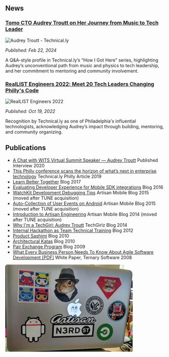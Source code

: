 ## News

### [Tomo CTO Audrey Troutt on Her Journey from Music to Tech Leader](https://technical.ly/professional-development/tomo-cto-audrey-troutt-how-i-got-here/)

<img  class="feature-image-right"  style="width:300px" src="https://technical.ly/wp-content/uploads/2024/02/IMG_0220-1200x800.jpg" alt="Audrey Troutt - Technical.ly">

*Published: Feb 22, 2024*

A Q&A-style profile in Technical.ly’s “How I Got Here” series, highlighting Audrey’s unconventional path from music and physics to tech leadership, and her commitment to mentoring and community involvement.

<div class="clearfix" style="clear: both;"/>

### [RealLIST Engineers 2022: Meet 20 Tech Leaders Changing Philly's Code](https://technical.ly/software-development/reallist-engineers-2022-philly/)

<img  class="feature-image" style="width:300px" src="https://technical.ly/wp-content/uploads/2022/10/1-800x600.jpg" alt="RealLIST Engineers 2022">

*Published: Oct 19, 2022*

Recognition by Technical.ly as one of Philadelphia's influential technologists, acknowledging Audrey’s impact through building, mentoring, and community organizing.

<div class="clearfix" style="clear: both;"/>

## Publications

*   [A Chat with WITS Virtual Summit Speaker — Audrey Troutt](https://medium.com/@WomenTechSummit/a-chat-with-wits-virtual-summit-speaker-audrey-troutt-80c4cda3905e) Published Interview 2020
*   [This Philly conference scans the horizon of what’s next in enterprise technology](https://technical.ly/philly/2019/05/23/philly-emerging-technologies-ete-conference-whats-next-in-enterprise-technology/) Technical.ly Philly Article 2019
*   [Learn Better Together](https://medium.com/@auditty/learn-better-together-f193cbb91ed6) Blog 2017
*   [Evaluating Developer Experience for Mobile SDK integrations](https://medium.com/@auditty/mobile-sdk-evaluation-scale-4cb1cbfb80e5) Blog 2016
*   [WatchKit Development Debugging Tips](https://www.tune.com/blog/watchkit-development-at-artisan/) Artisan Mobile Blog 2015 (moved after TUNE acquisition)
*   [Auto-Collection of User Events on Android](https://www.tune.com/blog/auto-collection-user-events-android/) Artisan Mobile Blog 2015 (moved after TUNE acquisition)
*   [Introduction to Artisan Engineering](https://www.tune.com/blog/introduction-artisan-engineering/) Artisan Mobile Blog 2014 (moved after TUNE acquisition)
*   [Why I'm a TechGirl: Audrey Troutt](http://www.techgirlz.org/why-im-a-techgirl-audrey-troutt/) TechGirlz Blog 2014
*   [Internal Hackathon as Team Technical Training](https://medium.com/@auditty/hackathon-for-learning-aeb2bfa0acd8) Blog 2012
*   [Product Sashimi](https://medium.com/@auditty/product-sashimi-is-delicious-2544249b5c45) Blog 2010
*   [Architectural Katas](https://medium.com/@auditty/agile-philly-code-kata-night-august-architectural-katas-e8d643980522) Blog 2010
*   [Pair Exchange Program](https://medium.com/@auditty/pair-exchange-program-6ae3c6d182c0) Blog 2009
*   [What Every Business Person Needs To Know About Agile Software Development [PDF]](https://www.scrumalliance.org/resource_download/708) White Paper, Ternary Software 2008

<img class="" src="/images/laptop.jpg" alt="photo of my old laptop with stickers all over it">
